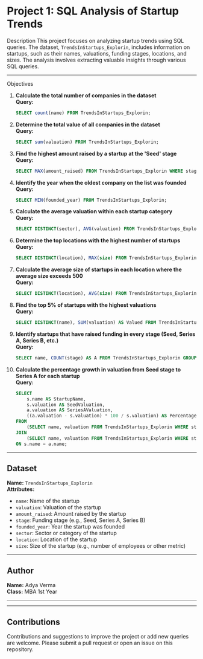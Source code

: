 # Project 1: SQL Analysis of Startup Trends

 Description
This project focuses on analyzing startup trends using SQL queries. The dataset, `TrendsInStartups_Explorin`, includes information on startups, such as their names, valuations, funding stages, locations, and sizes. The analysis involves extracting valuable insights through various SQL queries.

---
 Objectives

1. **Calculate the total number of companies in the dataset**  
   **Query:**  
   ```sql
   SELECT count(name) FROM TrendsInStartups_Explorin;
   ```

2. **Determine the total value of all companies in the dataset**  
   **Query:**  
   ```sql
   SELECT sum(valuation) FROM TrendsInStartups_Explorin;
   ```

3. **Find the highest amount raised by a startup at the 'Seed' stage**  
   **Query:**  
   ```sql
   SELECT MAX(amount_raised) FROM TrendsInStartups_Explorin WHERE stage = 'Seed';
   ```

4. **Identify the year when the oldest company on the list was founded**  
   **Query:**  
   ```sql
   SELECT MIN(founded_year) FROM TrendsInStartups_Explorin;
   ```

5. **Calculate the average valuation within each startup category**  
   **Query:**  
   ```sql
   SELECT DISTINCT(sector), AVG(valuation) FROM TrendsInStartups_Explorin GROUP BY sector;
   ```

6. **Determine the top locations with the highest number of startups**  
   **Query:**  
   ```sql
   SELECT DISTINCT(location), MAX(size) FROM TrendsInStartups_Explorin GROUP BY location;
   ```

7. **Calculate the average size of startups in each location where the average size exceeds 500**  
   **Query:**  
   ```sql
   SELECT DISTINCT(location), AVG(size) FROM TrendsInStartups_Explorin GROUP BY location HAVING AVG(size) > 500;
   ```

8. **Find the top 5% of startups with the highest valuations**  
   **Query:**  
   ```sql
   SELECT DISTINCT(name), SUM(valuation) AS Valued FROM TrendsInStartups_Explorin GROUP BY name ORDER BY Valued DESC LIMIT 15;
   ```

9. **Identify startups that have raised funding in every stage (Seed, Series A, Series B, etc.)**  
   **Query:**  
   ```sql
   SELECT name, COUNT(stage) AS A FROM TrendsInStartups_Explorin GROUP BY name HAVING A = 4;
   ```

10. **Calculate the percentage growth in valuation from Seed stage to Series A for each startup**  
    **Query:**  
    ```sql
    SELECT
        s.name AS StartupName,
        s.valuation AS SeedValuation,
        a.valuation AS SeriesAValuation,
        ((a.valuation - s.valuation) * 100 / s.valuation) AS PercentageGrowth
    FROM
        (SELECT name, valuation FROM TrendsInStartups_Explorin WHERE stage = 'Seed') s
    JOIN
        (SELECT name, valuation FROM TrendsInStartups_Explorin WHERE stage = 'Series A') a
    ON s.name = a.name;
    ```

---

## Dataset
**Name:** `TrendsInStartups_Explorin`  
**Attributes:**
- `name`: Name of the startup
- `valuation`: Valuation of the startup
- `amount_raised`: Amount raised by the startup
- `stage`: Funding stage (e.g., Seed, Series A, Series B)
- `founded_year`: Year the startup was founded
- `sector`: Sector or category of the startup
- `location`: Location of the startup
- `size`: Size of the startup (e.g., number of employees or other metric)

---

## Author
**Name:** Adya Verma  
**Class:** MBA 1st Year

---


---

## Contributions
Contributions and suggestions to improve the project or add new queries are welcome. Please submit a pull request or open an issue on this repository.

